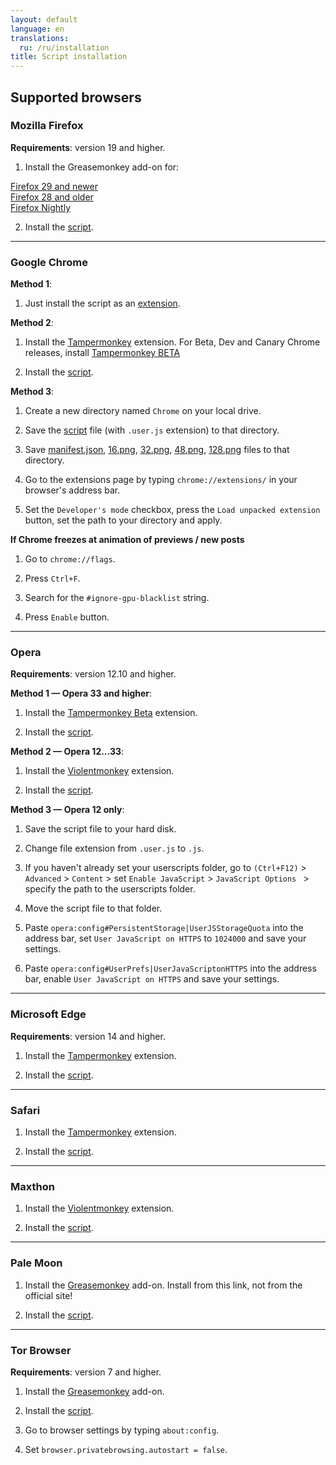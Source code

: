 ```yaml
---
layout: default
language: en
translations:
  ru: /ru/installation
title: Script installation
---
```


## Supported browsers

<h3 id="Firefox">Mozilla Firefox</h3>

**Requirements**: version 19 and higher.

1. Install the Greasemonkey add-on for:
>
[Firefox 29 and newer](https://addons.mozilla.org/firefox/addon/greasemonkey/)<br>
[Firefox 28 and older](https://addons.mozilla.org/firefox/addon/greasemonkey/versions/)<br>
[Firefox Nightly](https://arantius.com/misc/gm-nightly/)

2. Install the [script](https://raw.github.com/SthephanShinkufag/Dollchan-Extension-Tools/master/Dollchan_Extension_Tools.user.js).
<hr>

<h3 id="Chrome">Google Chrome</h3>

**Method 1**:

1. Just install the script as an [extension](https://chrome.google.com/webstore/detail/dollchan-extension-tools/ipnoalfffblkaodfmipjjgkfbgcfadad).

**Method 2**:

1. Install the [Tampermonkey](https://chrome.google.com/webstore/detail/tampermonkey/dhdgffkkebhmkfjojejmpbldmpobfkfo) extension. For Beta, Dev and Canary Chrome releases, install [Tampermonkey BETA](https://chrome.google.com/webstore/detail/tampermonkey-beta/gcalenpjmijncebpfijmoaglllgpjagf)

2. Install the [script](https://raw.github.com/SthephanShinkufag/Dollchan-Extension-Tools/master/Dollchan_Extension_Tools.user.js).

**Method 3**:

1. Create a new directory named `Chrome` on your local drive.

2. Save the [script](https://raw.github.com/SthephanShinkufag/Dollchan-Extension-Tools/master/Dollchan_Extension_Tools.user.js) file (with `.user.js` extension) to that directory.

3.  Save [manifest.json](https://github.com/SthephanShinkufag/Dollchan-Extension-Tools/raw/master/Chrome/manifest.json), [16.png](https://github.com/SthephanShinkufag/Dollchan-Extension-Tools/raw/master/Chrome/16.png), [32.png](https://github.com/SthephanShinkufag/Dollchan-Extension-Tools/raw/master/Chrome/32.png), [48.png](https://github.com/SthephanShinkufag/Dollchan-Extension-Tools/raw/master/Chrome/48.png), [128.png](https://github.com/SthephanShinkufag/Dollchan-Extension-Tools/raw/master/Chrome/128.png) files to that directory.

4. Go to the extensions page by typing `chrome://extensions/` in your browser's address bar.

5. Set the `Developer's mode` checkbox, press the `Load unpacked extension` button, set the path to your directory and apply.

**If Сhrome freezes at animation of previews / new posts**

1. Go to `chrome://flags`.

2. Press `Ctrl+F`.

3. Search for the `#ignore-gpu-blacklist` string.

4. Press `Enable` button.
<hr>

<h3 id="Opera">Opera</h3>

**Requirements**: version 12.10 and higher.

**Method 1 &mdash; Opera 33 and higher**:

1. Install the [Tampermonkey Beta](https://addons.opera.com/en/extensions/details/tampermonkey-beta/) extension.

2. Install the [script](https://raw.github.com/SthephanShinkufag/Dollchan-Extension-Tools/master/Dollchan_Extension_Tools.user.js).

**Method 2 &mdash; Opera 12...33**:

1. Install the [Violentmonkey](https://addons.opera.com/en/extensions/details/violent-monkey/) extension.

2. Install the [script](https://raw.github.com/SthephanShinkufag/Dollchan-Extension-Tools/master/Dollchan_Extension_Tools.user.js).

**Method 3 &mdash; Opera 12 only**:

1. Save the script file to your hard disk.

2. Change file extension from `.user.js` to `.js`.

3. If you haven't already set your userscripts folder, go to `(Ctrl+F12)` > `Advanced` > `Content` > set `Enable JavaScript` > `JavaScript Options ` > specify the path to the userscripts folder.

4. Move the script file to that folder.

5. Paste `opera:config#PersistentStorage|UserJSStorageQuota` into the address bar, set `User JavaScript on HTTPS` to `1024000` and save your settings.

6. Paste `opera:config#UserPrefs|UserJavaScriptonHTTPS` into the address bar, enable `User JavaScript on HTTPS` and save your settings.
<hr>

<h3 id="Edge">Microsoft Edge</h3>

**Requirements**: version 14 and higher.

1. Install the [Tampermonkey](https://www.microsoft.com/store/apps/9NBLGGH5162S) extension.

2. Install the [script](https://raw.github.com/SthephanShinkufag/Dollchan-Extension-Tools/master/Dollchan_Extension_Tools.user.js).
<hr>

<h3 id="Safari">Safari</h3>

1. Install the [Tampermonkey](https://safari.tampermonkey.net/tampermonkey.safariextz) extension.

2. Install the [script](https://raw.github.com/SthephanShinkufag/Dollchan-Extension-Tools/master/Dollchan_Extension_Tools.user.js).
<hr>

<h3 id="Maxthon">Maxthon</h3>

1. Install the [Violentmonkey](http://extension.maxthon.com/detail/index.php?view_id=1680&category_id=#) extension.

2. Install the [script](https://raw.github.com/SthephanShinkufag/Dollchan-Extension-Tools/master/Dollchan_Extension_Tools.user.js).
<hr>

<h3 id="PaleMoon">Pale Moon</h3>

1. Install the [Greasemonkey](https://addons.mozilla.org/firefox/downloads/file/477129/greasemonkey-3.9beta2-fx.xpi) add-on. Install from this link, not from the official site!

2. Install the [script](https://raw.github.com/SthephanShinkufag/Dollchan-Extension-Tools/master/Dollchan_Extension_Tools.user.js).
<hr>

<h3 id="TorBrowser">Tor Browser</h3>

**Requirements**: version 7 and higher.

1. Install the [Greasemonkey](https://addons.mozilla.org/ru/firefox/addon/greasemonkey/) add-on.

2. Install the [script](https://raw.github.com/SthephanShinkufag/Dollchan-Extension-Tools/master/Dollchan_Extension_Tools.user.js).

3. Go to browser settings by typing `about:config`.

4. Set `browser.privatebrowsing.autostart = false`.
